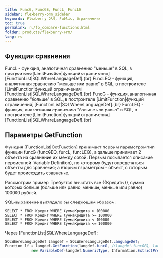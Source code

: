 ```yaml
---
title: FuncG, FuncGE, FuncL, FuncLE
sidebar: flexberry-orm_sidebar
keywords: Flexberry ORM, Public, Ограничения
toc: true
permalink: ru/fo_compare-functions.html
folder: products/flexberry-orm/
lang: ru
---
```


## Функции сравнения
FuncL - функция, аналогичная сравнению "меньше" в SQL, в построителе [LimitFunction|функций ограничения] [FunctionList|SQLWhereLanguageDef].{br}
FuncLEQ - функция, аналогичная сравнению "меньше или равно" в SQL, в построителе [LimitFunction|функций ограничения] [FunctionList|SQLWhereLanguageDef].{br}
FuncG - функция, аналогичная сравнению "больше" в SQL, в построителе [LimitFunction|функций ограничения] [FunctionList|SQLWhereLanguageDef].{br}
FuncLEQ - функция, аналогичная сравнению "больше или равно" в SQL, в построителе [LimitFunction|функций ограничения] [FunctionList|SQLWhereLanguageDef].{br}

## Параметры GetFunction
Функция [FunctionList|GetFunction] принимает первым параметром тип функции funcG (funcGEQ, funcL, funcLEQ), а дальше принимает 2 объекта на сравнение их между собой. Первым посылается описание переменной (Variable Definition), по которому будут определяться объекты для сравнения; а вторым параметром - объект, с которым будет происходить сравнение.

Рассмотрим пример. Требуется вычитать все {{Кредиты}}, сумма которых больше (больше или равно, меньше, меньше или равно) 100000 рублей.

SQL-выражение выглядело бы следующим образом:

```
SELECT * FROM Кредит WHERE СуммаКредита > 100000
SELECT * FROM Кредит WHERE СуммаКредита >= 100000
SELECT * FROM Кредит WHERE СуммаКредита < 100000
SELECT * FROM Кредит WHERE СуммаКредита <= 100000
```

Через [FunctionList|SQLWhereLanguageDef]:

```cs
SQLWhereLanguageDef langdef = SQLWhereLanguageDef.LanguageDef;
Function lf = langdef.GetFunction(langdef.funcG, //langdef.funcGEQ, langdef.funcL, langdef.funcLEQ
			new VariableDef(langdef.NumericType, Information.ExtractPropertyPath<Кредит>(x => x.СуммаКредита)), 100000);
```

